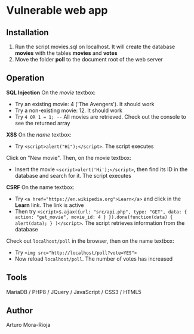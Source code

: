 # Vulnerable web app

## Installation
1. Run the script movies.sql on localhost. It will create the database **movies** with the tables **movies** and **votes**
2. Move the folder **poll** to the document root of the web server

## Operation

__SQL Injection__
On the *movie* textbox:
- Try an existing movie: 4 ('The Avengers'). It should work
- Try a non-existing movie: 12. It should work
- Try `4 OR 1 = 1; --`
All movies are retrieved. Check out the console to see the returned array

__XSS__
On the *name* textbox:
- Try `<script>alert("Hi");</script>`. The script executes

Click on "New movie". Then, on the movie textbox:
- Insert the movie `<script>alert('Hi');</script>`, then find its ID in the database and search for it. The script executes

__CSRF__
On the name textbox:
- Try `<a href="https://en.wikipedia.org">Learn</a>` and click in the **Learn** link. The link is active
- Then try `<script>$.ajax({url: "src/api.php", type: "GET", data: { action: "get_movie", movie_id: 4 } }).done(function(data) { alert(data); } )</script>`. The script retrieves information from the database

Check out `localhost/poll` in the browser, then on the name textbox:
- Try `<img src="http://localhost/poll?vote=YES">`
- Now reload `localhost/poll`. The number of votes has increased

## Tools
MariaDB / PHP8 / JQuery / JavaScript / CSS3 / HTML5

## Author
Arturo Mora-Rioja